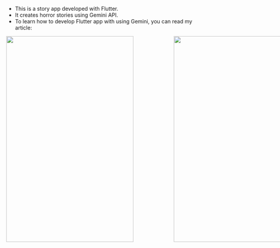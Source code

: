 * This is a story app developed with Flutter. 
* It creates horror stories using Gemini API.
* To learn how to develop Flutter app with using Gemini, you can read my article: 

<div style="display: flex; gap: 20px;">
  <img src="https://github.com/aysealmaci/Story-App/assets/97750042/3644157c-2bcc-4551-8bae-fefc9b1f5108" width="340" height="550">
  <ul></ul>
  <ul></ul>

  <img src="https://github.com/aysealmaci/Story-App/assets/97750042/2d369328-c630-46e2-b844-f41ad21c58a4" width="340" height="550">
</div>


